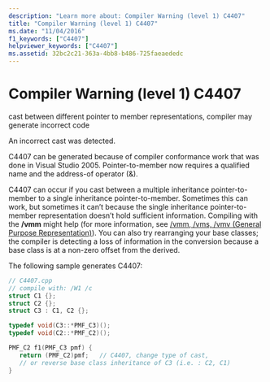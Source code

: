 ```yaml
---
description: "Learn more about: Compiler Warning (level 1) C4407"
title: "Compiler Warning (level 1) C4407"
ms.date: "11/04/2016"
f1_keywords: ["C4407"]
helpviewer_keywords: ["C4407"]
ms.assetid: 32bc2c21-363a-4bb8-b486-725faeaededc
---
```

# Compiler Warning (level 1) C4407

cast between different pointer to member representations, compiler may generate incorrect code

An incorrect cast was detected.

C4407 can be generated because of compiler conformance work that was done in Visual Studio 2005. Pointer-to-member now requires a qualified name and the address-of operator (&).

C4407 can occur if you cast between a multiple inheritance pointer-to-member to a single inheritance pointer-to-member. Sometimes this can work, but sometimes it can’t because the single inheritance pointer-to-member representation doesn’t hold sufficient information. Compiling with the **/vmm** might help (for more information, see [/vmm, /vms, /vmv (General Purpose Representation)](../../build/reference/vmm-vms-vmv-general-purpose-representation.md)). You can also try rearranging your base classes; the compiler is detecting a loss of information in the conversion because a base class is at a non-zero offset from the derived.

The following sample generates C4407:

```cpp
// C4407.cpp
// compile with: /W1 /c
struct C1 {};
struct C2 {};
struct C3 : C1, C2 {};

typedef void(C3::*PMF_C3)();
typedef void(C2::*PMF_C2)();

PMF_C2 f1(PMF_C3 pmf) {
   return (PMF_C2)pmf;   // C4407, change type of cast,
   // or reverse base class inheritance of C3 (i.e. : C2, C1)
}
```
